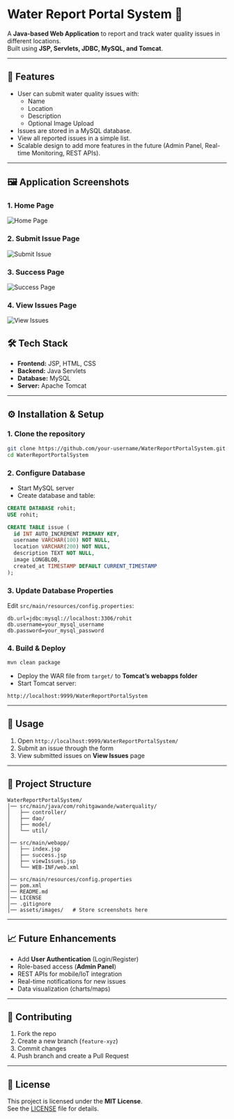 # Water Report Portal System 🚰

A **Java-based Web Application** to report and track water quality issues in different locations.  
Built using **JSP, Servlets, JDBC, MySQL, and Tomcat**.

---

## 📌 Features
- User can submit water quality issues with:
  - Name
  - Location
  - Description
  - Optional Image Upload
- Issues are stored in a MySQL database.
- View all reported issues in a simple list.
- Scalable design to add more features in the future (Admin Panel, Real-time Monitoring, REST APIs).

---

## 🖼️ Application Screenshots

### 1. Home Page
![Home Page](assets/images/index.png)

### 2. Submit Issue Page
![Submit Issue](assets/images/submit_issue.png)

### 3. Success Page
![Success Page](assets/images/success.png)

### 4. View Issues Page
![View Issues](assets/images/view.png)


## 🛠️ Tech Stack
- **Frontend:** JSP, HTML, CSS
- **Backend:** Java Servlets
- **Database:** MySQL
- **Server:** Apache Tomcat


---

## ⚙️ Installation & Setup

### 1. Clone the repository
```bash
git clone https://github.com/your-username/WaterReportPortalSystem.git
cd WaterReportPortalSystem
```

### 2. Configure Database
* Start MySQL server
* Create database and table:

```sql
CREATE DATABASE rohit;
USE rohit;

CREATE TABLE issue (
  id INT AUTO_INCREMENT PRIMARY KEY,
  username VARCHAR(100) NOT NULL,
  location VARCHAR(200) NOT NULL,
  description TEXT NOT NULL,
  image LONGBLOB,
  created_at TIMESTAMP DEFAULT CURRENT_TIMESTAMP
);
```

### 3. Update Database Properties
Edit `src/main/resources/config.properties`:

```properties
db.url=jdbc:mysql://localhost:3306/rohit
db.username=your_mysql_username
db.password=your_mysql_password
```

### 4. Build & Deploy
```bash
mvn clean package
```
- Deploy the WAR file from `target/` to **Tomcat’s webapps folder**
- Start Tomcat server:
```
http://localhost:9999/WaterReportPortalSystem
```

---

## 🚀 Usage
1. Open `http://localhost:9999/WaterReportPortalSystem/`
2. Submit an issue through the form
3. View submitted issues on **View Issues** page

---

## 📂 Project Structure
```
WaterReportPortalSystem/
│── src/main/java/com/rohitgawande/waterquality/
│   ├── controller/
│   ├── dao/
│   ├── model/
│   └── util/
│
│── src/main/webapp/
│   ├── index.jsp
│   ├── success.jsp
│   ├── viewIssues.jsp
│   └── WEB-INF/web.xml
│
│── src/main/resources/config.properties
│── pom.xml
│── README.md
│── LICENSE
│── .gitignore
│── assets/images/   # Store screenshots here
```

---

## 📈 Future Enhancements
- Add **User Authentication** (Login/Register)
- Role-based access (**Admin Panel**)
- REST APIs for mobile/IoT integration
- Real-time notifications for new issues
- Data visualization (charts/maps)

---

## 🤝 Contributing
1. Fork the repo  
2. Create a new branch (`feature-xyz`)  
3. Commit changes  
4. Push branch and create a Pull Request  

---

## 📜 License
This project is licensed under the **MIT License**.  
See the [LICENSE](./LICENSE) file for details.
